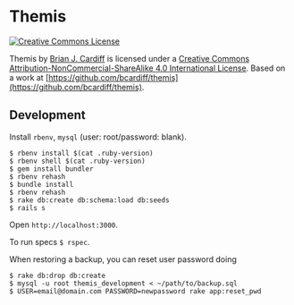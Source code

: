 # Themis

[![Creative Commons License](https://i.creativecommons.org/l/by-nc-sa/4.0/88x31.png)](http://creativecommons.org/licenses/by-nc-sa/4.0/)

Themis by [Brian J. Cardiff](https://github.com/bcardiff) is licensed under a [Creative Commons Attribution-NonCommercial-ShareAlike 4.0 International License](http://creativecommons.org/licenses/by-nc-sa/4.0/).
Based on a work at [https://github.com/bcardiff/themis](https://github.com/bcardiff/themis).

## Development

Install `rbenv`, `mysql` (user: root/password: blank).

```
$ rbenv install $(cat .ruby-version)
$ rbenv shell $(cat .ruby-version)
$ gem install bundler
$ rbenv rehash
$ bundle install
$ rbenv rehash
$ rake db:create db:schema:load db:seeds
$ rails s
```

Open `http://localhost:3000`.

To run specs `$ rspec`.

When restoring a backup, you can reset user password doing

```
$ rake db:drop db:create
$ mysql -u root themis_development < ~/path/to/backup.sql
$ USER=email@domain.com PASSWORD=newpassword rake app:reset_pwd
```

